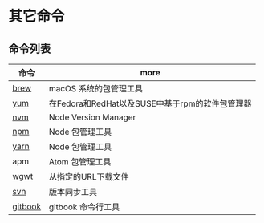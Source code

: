 # 其它命令

## 命令列表

命令|more
-|-
[brew](https://brew.sh)|macOS 系统的包管理工具
[yum](http://man.linuxde.net/yum)|在Fedora和RedHat以及SUSE中基于rpm的软件包管理器
[nvm](https://github.com/creationix/nvm)|Node Version Manager 
[npm](https://docs.npmjs.com)|Node 包管理工具
[yarn](https://yarnpkg.com/zh-Hans/docs/cli/)|Node 包管理工具
apm| Atom 包管理工具
[wgwt](http://man.linuxde.net/wget)|从指定的URL下载文件
[svn](http://svndoc.iusesvn.com/)|版本同步工具
[gitbook](https://github.com/GitbookIO/gitbook-cli)|gitbook 命令行工具